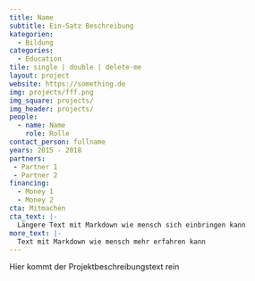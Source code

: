 ```yaml
---
title: Name
subtitle: Ein-Satz Beschreibung
kategorien:
  - Bildung
categories:
  - Education
tile: single | double | delete-me
layout: project
website: https://something.de
img: projects/fff.png
img_square: projects/
img_header: projects/
people:
  - name: Name
    role: Rolle
contact_person: fullname
years: 2015 - 2018
partners:
 - Partner 1
 - Partner 2
financing:
  - Money 1
  - Money 2
cta: Mitmachen
cta_text: |-
  Längere Text mit Markdown wie mensch sich einbringen kann
more_text: |-
  Text mit Markdown wie mensch mehr erfahren kann
---
```


Hier kommt der Projektbeschreibungstext rein

